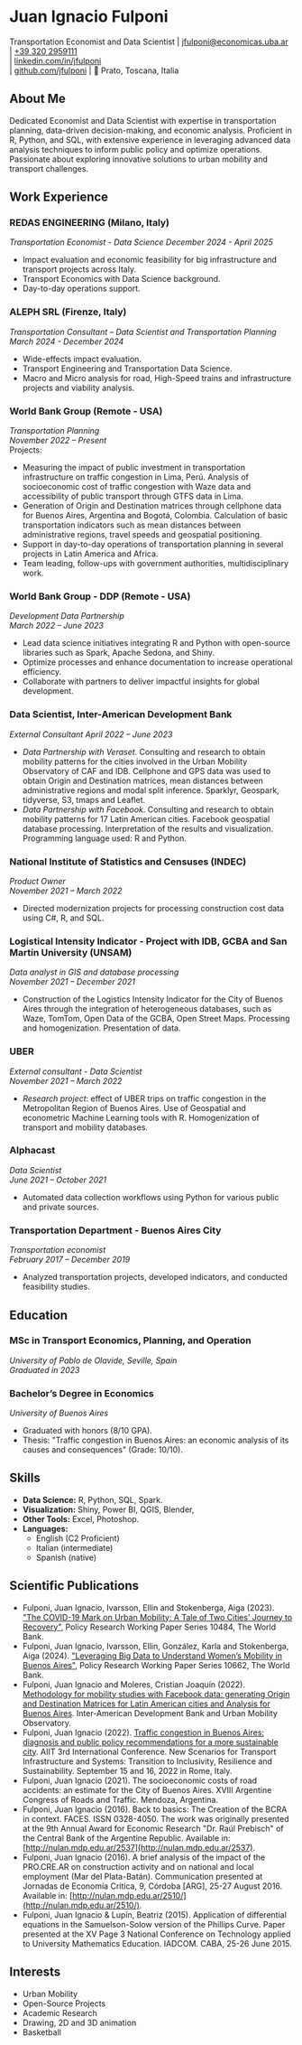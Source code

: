 # Juan Ignacio Fulponi
Transportation Economist and Data Scientist 
| [jfulponi@economicas.uba.ar](mailto:jfulponi@economicas.uba.ar)  
| [+39 320 2959111](tel:+393202959111)  
| [linkedin.com/in/jfulponi](https://www.linkedin.com/in/jfulponi)  
| [github.com/jfulponi](https://github.com/jfulponi) 
| 📍 Prato, Toscana, Italia

## About Me
Dedicated Economist and Data Scientist with expertise in transportation planning, data-driven decision-making, and economic analysis. Proficient in R, Python, and SQL, with extensive experience in leveraging advanced data analysis techniques to inform public policy and optimize operations. Passionate about exploring innovative solutions to urban mobility and transport challenges.  

## Work Experience

### REDAS ENGINEERING (Milano, Italy)
*Transportation Economist - Data Science*
*December 2024 - April 2025*
- Impact evaluation and economic feasibility for big infrastructure and transport projects across Italy.
- Transport Economics with Data Science background.
- Day-to-day operations support.

### ALEPH SRL (Firenze, Italy)
*Transportation Consultant – Data Scientist and Transportation Planning*  
*March 2024 - December 2024*  
- Wide-effects impact evaluation.  
- Transport Engineering and Transportation Data Science.  
- Macro and Micro analysis for road, High-Speed trains and infrastructure projects and viability analysis.  


### World Bank Group (Remote - USA)  
*Transportation Planning*   
*November 2022 – Present*   
Projects:  
- Measuring the impact of public investment in transportation infrastructure on traffic congestion in Lima, Perú. Analysis of socioeconomic cost of traffic congestion with Waze data and accessibility of public transport through GTFS data in Lima.  
- Generation of Origin and Destination matrices through cellphone data for Buenos Aires, Argentina and Bogotá, Colombia. Calculation of basic transportation indicators such as mean distances between administrative regions, travel speeds and geospatial positioning.  
- Support in day-to-day operations of transportation planning in several projects in Latin America and Africa.  
- Team leading, follow-ups with government authorities, multidisciplinary work.  

### World Bank Group - DDP (Remote - USA)
*Development Data Partnership*  
*March 2022 – June 2023*  
- Lead data science initiatives integrating R and Python with open-source libraries such as Spark, Apache Sedona, and Shiny.  
- Optimize processes and enhance documentation to increase operational efficiency.  
- Collaborate with partners to deliver impactful insights for global development.

###  Data Scientist, Inter-American Development Bank 
*External Consultant*
*April 2022 – June 2023*  
- *Data Partnership with Veraset*. Consulting and research to obtain mobility patterns for the cities involved in the Urban Mobility Observatory of CAF and IDB. Cellphone and GPS data was used to obtain Origin and Destination matrices, mean distances between administrative regions and modal split inference. Sparklyr, Geospark, tidyverse, S3, tmaps and Leaflet.
- *Data Partnership with Facebook*. Consulting and research to obtain mobility patterns for 17 Latin American cities. Facebook geospatial database processing. Interpretation of the results and visualization. Programming language used: R and Python.

### National Institute of Statistics and Censuses (INDEC)
*Product Owner*  
*November 2021 – March 2022*    
- Directed modernization projects for processing construction cost data using C#, R, and SQL.  

### Logistical Intensity Indicator - Project with IDB, GCBA and San Martín University (UNSAM)
*Data analyst in GIS and database processing*  
*November 2021 – December 2021*   
- Construction of the Logistics Intensity Indicator for the City of Buenos Aires through the integration of heterogeneous databases, such as Waze, TomTom, Open Data of the GCBA, Open Street Maps. Processing and homogenization. Presentation of data.  

### UBER
*External consultant - Data Scientist*  
*November 2021 – March 2022*   
- *Research project*: effect of UBER trips on traffic congestion in the Metropolitan Region of Buenos Aires. Use of Geospatial and econometric Machine Learning tools with R. Homogenization of transport and mobility databases.  

### Alphacast
*Data Scientist*  
*June 2021 – October 2021*   
- Automated data collection workflows using Python for various public and private sources.  

### Transportation Department - Buenos Aires City
*Transportation economist*  
*February 2017 – December 2019*  
- Analyzed transportation projects, developed indicators, and conducted feasibility studies.  

## Education

### MSc in Transport Economics, Planning, and Operation  
*University of Pablo de Olavide, Seville, Spain*  
*Graduated in 2023*  

### Bachelor’s Degree in Economics  
*University of Buenos Aires*  
- Graduated with honors (8/10 GPA).  
- Thesis: "Traffic congestion in Buenos Aires: an economic analysis of its causes and consequences" (Grade: 10/10).

## Skills
- **Data Science:** R, Python, SQL, Spark.  
- **Visualization:** Shiny, Power BI, QGIS, Blender, 
- **Other Tools:** Excel, Photoshop.  
- **Languages:**
  -  English (C2 Proficient)
  -  Italian (intermediate)
  -  Spanish (native)

## Scientific Publications
- Fulponi, Juan Ignacio, Ivarsson, Ellin and Stokenberga, Aiga (2023). ["The COVID-19 Mark on Urban Mobility: A Tale of Two Cities’ Journey to Recovery"](https://ideas.repec.org/p/wbk/wbrwps/10484.html), Policy Research Working Paper Series 10484, The World Bank.
- Fulponi, Juan Ignacio, Ivarsson, Ellin, González, Karla and Stokenberga, Aiga (2024). ["Leveraging Big Data to Understand Women’s Mobility in Buenos Aires"](https://ideas.repec.org/p/wbk/wbrwps/10662.html), Policy Research Working Paper Series 10662, The World Bank.
- Fulponi, Juan Ignacio and Moleres, Cristian Joaquín (2022). [Methodology for mobility studies with Facebook data: generating Origin and Destination Matrices for Latin American cities and Analysis for Buenos Aires](https://publications.iadb.org/es/metodologia-para-el-estudio-de-la-movilidad-con-datos-de-facebook-generacion-de-matrices-origen). Inter-American Development Bank and Urban Mobility Observatory. 
- Fulponi, Juan Ignacio (2022). [Traffic congestion in Buenos Aires: diagnosis and public policy recommendations for a more sustainable city](https://www.sciencedirect.com/science/article/pii/S2352146523001503). AIIT 3rd International Conference. New Scenarios for Transport Infrastructure and Systems: Transition to Inclusivity, Resilience and Sustainability. September 15 and 16, 2022 in Rome, Italy. 
- Fulponi, Juan Ignacio (2021). The socioeconomic costs of road accidents: an estimate for the City of Buenos Aires. XVIII Argentine Congress of Roads and Traffic. Mendoza, Argentina.
- Fulponi, Juan Ignacio (2016). Back to basics: The Creation of the BCRA in context. FACES. ISSN 0328-4050. The work was originally presented at the 9th Annual Award for Economic Research "Dr. Raúl Prebisch" of the Central Bank of the Argentine Republic. Available in: [http://nulan.mdp.edu.ar/2537](http://nulan.mdp.edu.ar/2537).
- Fulponi, Juan Ignacio (2016). A brief analysis of the impact of the PRO.CRE.AR on construction activity and on national and local employment (Mar del Plata-Batán). Communication presented at Jornadas de Economía Crítica, 9, Córdoba [ARG], 25-27 August 2016. Available in: [http://nulan.mdp.edu.ar/2510/](http://nulan.mdp.edu.ar/2510/).
- Fulponi, Juan Ignacio & Lupín, Beatriz (2015). Application of differential equations in the Samuelson-Solow version of the Phillips Curve. Paper presented at the XV Page 3 National Conference on Technology applied to University Mathematics Education. IADCOM. CABA, 25-26 June 2015.

## Interests
- Urban Mobility  
- Open-Source Projects  
- Academic Research
- Drawing, 2D and 3D animation
- Basketball

